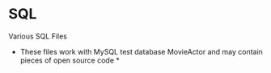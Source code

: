 # SQL
Various SQL Files 
* These files work with MySQL test database MovieActor and may contain pieces of open source code *
